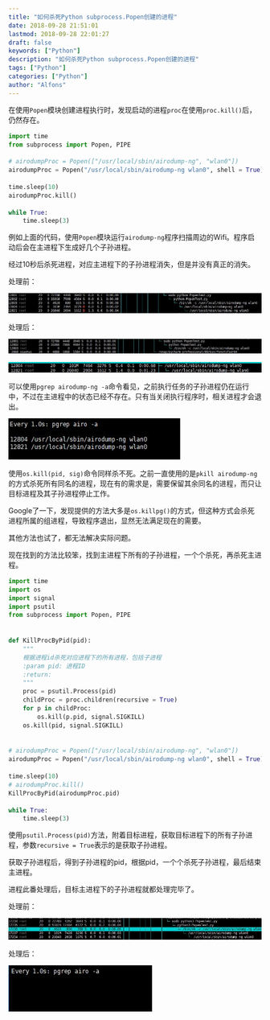 ```yaml
---
title: "如何杀死Python subprocess.Popen创建的进程"
date: 2018-09-28 21:51:01
lastmod: 2018-09-28 22:01:27
draft: false
keywords: ["Python"]
description: "如何杀死Python subprocess.Popen创建的进程"
tags: ["Python"]
categories: ["Python"]
author: "Alfons"
---
```


在使用`Popen`模块创建进程执行时，发现启动的进程`proc`在使用`proc.kill()`后，仍然存在。

<!--more-->

```python
import time
from subprocess import Popen, PIPE

# airodumpProc = Popen(["/usr/local/sbin/airodump-ng", "wlan0"])
airodumpProc = Popen("/usr/local/sbin/airodump-ng wlan0", shell = True)

time.sleep(10)
airodumpProc.kill()

while True:
    time.sleep(3)
```

例如上面的代码，使用`Popen`模块运行`airodump-ng`程序扫描周边的Wifi。程序启动后会在主进程下生成好几个子孙进程。

经过10秒后杀死进程，对应主进程下的子孙进程消失，但是并没有真正的消失。

处理前：

![Popen_shell_process_htop](/images/Python/Python杀不死的子进程/Popen_shell_process.jpg)

处理后：

![Popen_shell_kill_process_1](/images/Python/Python杀不死的子进程/Popen_shell_kill_process_1.jpg)

![Popen_shell_kill_process_2](/images/Python/Python杀不死的子进程/Popen_shell_kill_process_2.jpg)

可以使用`pgrep airodump-ng -a`命令看见，之前执行任务的子孙进程仍在运行中，不过在主进程中的状态已经不存在。只有当关闭执行程序时，相关进程才会退出。

![Popen_shell_watch_process_1](/images/Python/Python杀不死的子进程/Popen_shell_watch_process_1.jpg)

使用`os.kill(pid, sig)`命令同样杀不死。之前一直使用的是`pkill airodump-ng`的方式杀死所有同名的进程，现在有的需求是，需要保留其余同名的进程，而只让目标进程及其子孙进程停止工作。

Google了一下，发现提供的方法大多是`os.killpg()`的方式，但这种方式会杀死进程所属的组进程，导致程序退出，显然无法满足现在的需要。

其他方法也试了，都无法解决实际问题。

现在找到的方法比较笨，找到主进程下所有的子孙进程，一个个杀死，再杀死主进程。

```python
import time
import os
import signal
import psutil
from subprocess import Popen, PIPE


def KillProcByPid(pid):
    """
    根据进程id杀死对应进程下的所有进程，包括子进程
    :param pid: 进程ID
    :return:
    """
    proc = psutil.Process(pid)
    childProc = proc.children(recursive = True)
    for p in childProc:
        os.kill(p.pid, signal.SIGKILL)
    os.kill(pid, signal.SIGKILL)


# airodumpProc = Popen(["/usr/local/sbin/airodump-ng", "wlan0"])
airodumpProc = Popen("/usr/local/sbin/airodump-ng wlan0", shell = True)

time.sleep(10)
# airodumpProc.kill()
KillProcByPid(airodumpProc.pid)

while True:
    time.sleep(3)
```

使用`psutil.Process(pid)`方法，附着目标进程，获取目标进程下的所有子孙进程，参数`recursive = True`表示的是获取子孙进程。

获取子孙进程后，得到子孙进程的pid，根据pid，一个个杀死子孙进程，最后结束主进程。

进程此番处理后，目标主进程下的子孙进程就都处理完毕了。

处理前：

![Popen_shell_process2](/images/Python/Python杀不死的子进程/Popen_shell_process2.jpg)

处理后：

![Popen_shell_watch_process_2](/images/Python/Python杀不死的子进程/Popen_shell_watch_process_2.jpg)